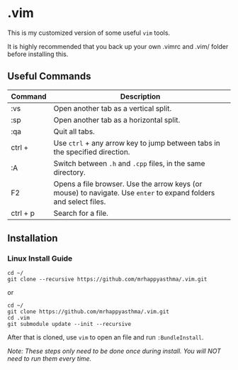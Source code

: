 # .vim

This is my customized version of some useful `vim` tools.

It is highly recommended that you back up your own .vimrc and .vim/ folder
before installing this.

## Useful Commands

| Command            | Description                                                                                                      |
| ------------------ | ---------------------------------------------------------------------------------------------------------------- |
| :vs                | Open another tab as a vertical split.                                                                            |
| :sp                | Open another tab as a horizontal split.                                                                          |
| :qa                | Quit all tabs.                                                                                                   |
| ctrl + <arrow key> | Use `ctrl` + any arrow key to jump between tabs in the specified direction.                                      |
| :A                 | Switch between `.h` and `.cpp` files, in the same directory.                                                     |
| F2                 | Opens a file browser. Use the arrow keys (or mouse) to navigate. Use `enter` to expand folders and select files. |
| ctrl + p           | Search for a file.                                                                                               |

## Installation

### Linux Install Guide

```
cd ~/
git clone --recursive https://github.com/mrhappyasthma/.vim.git
```

or

```
cd ~/
git clone https://github.com/mrhappyasthma/.vim.git
cd .vim
git submodule update --init --recursive
```

After that is cloned, use `vim` to open an file and run `:BundleInstall`.

*Note: These steps only need to be done once during install. You will NOT need
to run them every time.*
